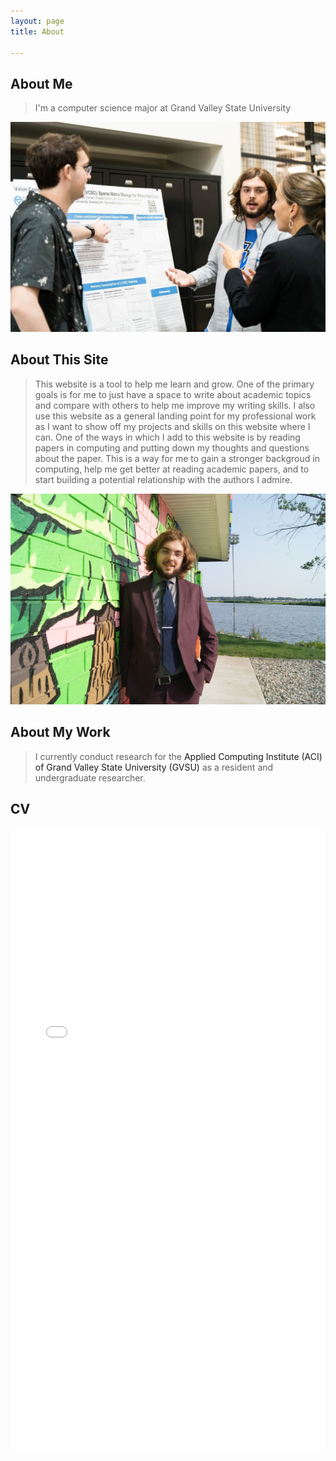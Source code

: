 ```yaml
---
layout: page 
title: About

---
```


## About Me

> I'm a computer science major at Grand Valley State University 


<img src="/assets/images/skyler_pics/tech_week_23.jpg">


## About This Site

> This website is a tool to help me learn and grow. One of the primary goals is for me to just have a space to write about academic topics and compare with others to help me improve my writing skills. I also use this website as a general landing point for my professional work as I want to show off my projects and skills on this website where I can. One of the ways in which I add to this website is by reading papers in computing and putting down my thoughts and questions about the paper. This is a way for me to gain a stronger backgroud in computing, help me get better at reading academic papers, and to start building a potential relationship with the authors I admire. 

<img src="/assets/images/skyler_pics/professional_1.jpeg">

## About My Work

> I currently conduct research for the <a src="https://www.gvsu.edu/aci/">Applied Computing Institute (ACI) of Grand Valley State University (GVSU)</a> as a resident and undergraduate researcher. 

## CV

<!-- embed the pdf in assets/images/ here -->
<embed src="/assets/images/CV_Fall23.pdf" width="100%" height="1000px" type="application/pdf">